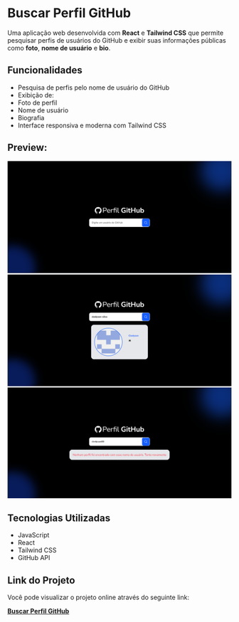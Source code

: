 # Buscar Perfil GitHub

Uma aplicação web desenvolvida com **React** e **Tailwind CSS** que permite pesquisar perfis de usuários do GitHub e exibir suas informações públicas como **foto**, **nome de usuário** e **bio**.

## Funcionalidades

-  Pesquisa de perfis pelo nome de usuário do GitHub
-  Exibição de:
  - Foto de perfil
  - Nome de usuário
  - Biografia
-  Interface responsiva e moderna com Tailwind CSS

##  Preview:

![](/public/media/preview1.png)
![](/public/media/preview2.png)
![](/public/media/preview3.png)

##  Tecnologias Utilizadas

- JavaScript
- React
- Tailwind CSS
- GitHub API

## Link do Projeto
Você pode visualizar o projeto online através do seguinte link:

[**Buscar Perfil GitHub**](https://busca-de-perfil-no-git-hub.vercel.app/)

